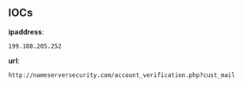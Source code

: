 
## IOCs

__ipaddress__:

```text
199.188.205.252
```
__url__:

```text
http://nameserversecurity.com/account_verification.php?cust_mail
```